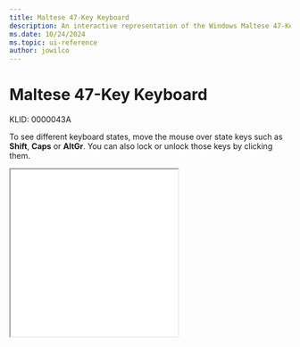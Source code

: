 ```yaml
---
title: Maltese 47-Key Keyboard
description: An interactive representation of the Windows Maltese 47-Key keyboard. To see different keyboard states, click or move the mouse over the state keys.
ms.date: 10/24/2024
ms.topic: ui-reference
author: jowilco
---
```


# Maltese 47-Key Keyboard

KLID: 0000043A

To see different keyboard states, move the mouse over state keys such as **Shift**, **Caps** or **AltGr**. You can also lock or unlock those keys by clicking them.

<iframe src="kbdmlt47.html" height="300"></iframe>
